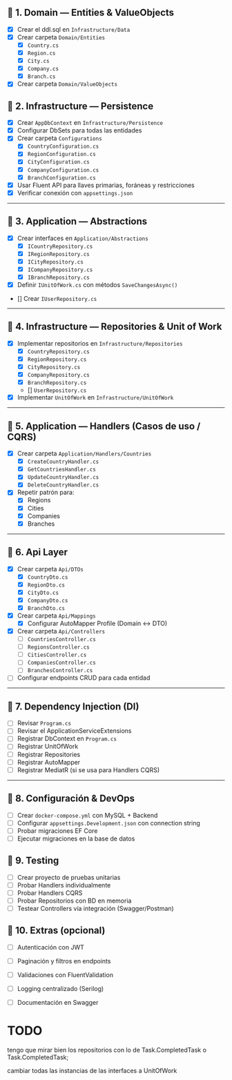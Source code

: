 ## 📌 1. Domain — Entities & ValueObjects
- [x] Crear el ddl.sql en `Infrastructure/Data`
- [x] Crear carpeta `Domain/Entities`
  - [x] `Country.cs`
  - [x] `Region.cs`
  - [x] `City.cs`
  - [x] `Company.cs`
  - [x] `Branch.cs`
- [x] Crear carpeta `Domain/ValueObjects`

## 📌 2. Infrastructure — Persistence
- [x] Crear `AppDbContext` en `Infrastructure/Persistence`
- [x] Configurar DbSets para todas las entidades
- [x] Crear carpeta `Configurations`
  - [x] `CountryConfiguration.cs`
  - [x] `RegionConfiguration.cs`
  - [x] `CityConfiguration.cs`
  - [x] `CompanyConfiguration.cs`
  - [x] `BranchConfiguration.cs`
- [x] Usar Fluent API para llaves primarias, foráneas y restricciones
- [x] Verificar conexión con `appsettings.json`

---

## 📌 3. Application — Abstractions
- [x] Crear interfaces en `Application/Abstractions`
  - [x] `ICountryRepository.cs`
  - [x] `IRegionRepository.cs`
  - [x] `ICityRepository.cs`
  - [x] `ICompanyRepository.cs`
  - [x] `IBranchRepository.cs`
- [x] Definir `IUnitOfWork.cs` con métodos `SaveChangesAsync()`
- [] Crear `IUserRepository.cs`
---

## 📌 4. Infrastructure — Repositories & Unit of Work
<!-- se usa Task.CompletedTask porque se usa el UnitOfWork en el Handler -->
- [x] Implementar repositorios en `Infrastructure/Repositories`
  - [x] `CountryRepository.cs`
  - [x] `RegionRepository.cs`
  - [x] `CityRepository.cs`
  - [x] `CompanyRepository.cs`
  - [x] `BranchRepository.cs`
  - [] `UserRepository.cs`
- [x] Implementar `UnitOfWork` en `Infrastructure/UnitOfWork`

---

## 📌 5. Application — Handlers (Casos de uso / CQRS)
- [x] Crear carpeta `Application/Handlers/Countries`
  - [x] `CreateCountryHandler.cs`
  - [x] `GetCountriesHandler.cs`
  - [x] `UpdateCountryHandler.cs`
  - [x] `DeleteCountryHandler.cs`
- [x] Repetir patrón para:
  - [x] Regions
  - [x] Cities
  - [x] Companies
  - [x] Branches

---

## 📌 6. Api Layer
- [x] Crear carpeta `Api/DTOs`
  - [x] `CountryDto.cs`
  - [x] `RegionDto.cs`
  - [x] `CityDto.cs`
  - [x] `CompanyDto.cs`
  - [x] `BranchDto.cs`
- [x] Crear carpeta `Api/Mappings`
  - [x] Configurar AutoMapper Profile (Domain ↔ DTO)
- [x] Crear carpeta `Api/Controllers`
  - [ ] `CountriesController.cs`
  - [ ] `RegionsController.cs`
  - [ ] `CitiesController.cs`
  - [ ] `CompaniesController.cs`
  - [ ] `BranchesController.cs`
- [ ] Configurar endpoints CRUD para cada entidad

---

## 📌 7. Dependency Injection (DI)
- [ ] Revisar `Program.cs`
- [ ] Revisar el ApplicationServiceExtensions
- [ ] Registrar DbContext en `Program.cs`
- [ ] Registrar UnitOfWork
- [ ] Registrar Repositories
- [ ] Registrar AutoMapper
- [ ] Registrar MediatR (si se usa para Handlers CQRS)

---

## 📌 8. Configuración & DevOps
- [ ] Crear `docker-compose.yml` con MySQL + Backend
- [ ] Configurar `appsettings.Development.json` con connection string
- [ ] Probar migraciones EF Core  
- [ ] Ejecutar migraciones en la base de datos

## 📌 9. Testing 
- [ ] Crear proyecto de pruebas unitarias
- [ ] Probar Handlers individualmente
- [ ] Probar Handlers CQRS
- [ ] Probar Repositorios con BD en memoria
- [ ] Testear Controllers vía integración (Swagger/Postman)

## 📌 10. Extras (opcional)
- [ ] Autenticación con JWT
- [ ] Paginación y filtros en endpoints
- [ ] Validaciones con FluentValidation
- [ ] Logging centralizado (Serilog)
- [ ] Documentación en Swagger



# TODO 
tengo que mirar bien los repositorios con lo de Task.CompletedTask o Task.CompletedTask;

cambiar todas las instancias de las interfaces a UnitOfWork